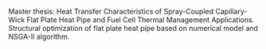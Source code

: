 Master thesis: Heat Transfer Characteristics of Spray-Coupled Capillary-Wick Flat Plate Heat Pipe and Fuel Cell Thermal Management Applications.
    Structural optimization of flat plate heat pipe based on numerical model and NSGA-Ⅱ algorithm.


